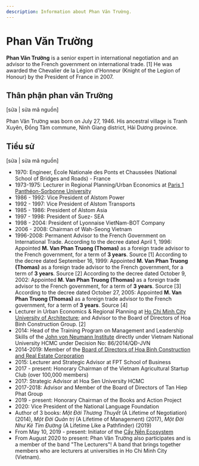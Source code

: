 ```yaml
---
description: Information about Phan Văn Trường.
---
```


# Phan Văn Trường

**Phan Văn Trường** is a senior expert in international negotiation and an advisor to the French government on international trade. [1] He was awarded the Chevalier de la Légion d'Honneur (Knight of the Legion of Honour) by the President of France in 2007.

## Thân phận phan văn Trường

[sửa | sửa mã nguồn]

Phan Văn Trường was born on July 27, 1946.  His ancestral village is Tranh Xuyên, Đồng Tâm commune, Ninh Giang district, Hải Dương province.

## Tiểu sử

[sửa | sửa mã nguồn]

*   1970: Engineer, École Nationale des Ponts et Chaussées (National School of Bridges and Roads) - France
*   1973-1975: Lecturer in Regional Planning/Urban Economics at [Paris 1 Panthéon-Sorbonne University](https://vi.wikipedia.org/wiki/%C4%90%E1%BA%A1i_h%E1%BB%8Dc_Paris_I)
*   1986 - 1992: Vice President of Alstom Power
*   1992 - 1997: Vice President of Alstom Transports
*   1985 - 1986: President of Alstom Asia
*   1997 - 1998: President of Suez- SEA
*   1998 - 2004: President of Lyonnaise VietNam-BOT Company
*   2006 - 2008: Chairman of Wah-Seong Vietnam
*   1996-2008: Permanent Advisor to the French Government on International Trade. According to the decree dated April 1, 1996: Appointed **M. Van Phan Truong (Thomas)** as a foreign trade advisor to the French government, for a term of **3 years**. Source [1] According to the decree dated September 16, 1999: Appointed **M. Van Phan Truong (Thomas)** as a foreign trade advisor to the French government, for a term of **3 years**. Source [2] According to the decree dated October 9, 2002: Appointed **M. Van Phan Truong (Thomas)** as a foreign trade advisor to the French government, for a term of **3 years**. Source [3] According to the decree dated October 27, 2005: Appointed **M. Van Phan Truong (Thomas)** as a foreign trade advisor to the French government, for a term of **3 years**. Source [4]
*   Lecturer in Urban Economics & Regional Planning at [Ho Chi Minh City University of Architecture](https://vi.wikipedia.org/wiki/Tr%C6%B0%E1%BB%9Dng_%C4%90%E1%BA%A1i_h%E1%BB%8Dc_Ki%E1%BA%BFn_tr%C3%BAc_Th%C3%A0nh_ph%E1%BB%91_H%E1%BB%93_Ch%C3%AD_Minh); and Advisor to the Board of Directors of Hoa Binh Construction Group. [2]
*   2014: Head of the Training Program on Management and Leadership Skills of the [John von Neumann Institute](http://www.jvn.edu.vn/index.php/about) directly under Vietnam National University HCMC under Decision No: 86/2014/QĐ-JVN
*   2014-2019: Member of the [Board of Directors of Hoa Binh Construction and Real Estate Corporation](http://hbcr.vn/site/index.php?route=module/manager)
*   2015: Lecturer and Strategic Advisor at FPT School of Business
*   2017 - present: Honorary Chairman of the Vietnam Agricultural Startup Club (over 100,000 members)
*   2017: Strategic Advisor at Hoa Sen University HCMC
*   2017-2018: Advisor and Member of the Board of Directors of Tan Hiep Phat Group
*   2019 - present: Honorary Chairman of the Books and Action Project
*   2020: Vice President of the National Language Foundation
*   Author of 3 books: *Một Đời Thương Thuyết* (A Lifetime of Negotiation) (2014), *Một Đời Quản trị* (A Lifetime of Management) (2017), *Một Đời Như Kẻ Tìm Đường* (A Lifetime Like a Pathfinder) (2019)
*   From May 10, 2019 - present: Initiator of the [Cấy Nền Ecosystem](https://www.facebook.com/groups/caynen.vietnam)
*   From August 2020 to present: Phan Văn Trường also participates and is a member of the band "The Lecturers"! A band that brings together members who are lecturers at universities in Ho Chi Minh City (Vietnam).

